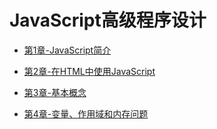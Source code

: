 # JavaScript高级程序设计

- [第1章-JavaScript简介](./note/chapter1.md)

- [第2章-在HTML中使用JavaScript](./note/chapter2.md)

- [第3章-基本概念](./note/chapter3.md)

- [第4章-变量、作用域和内存问题](./note/chapter4.md)